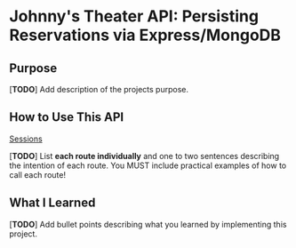 # Johnny's Theater API: Persisting Reservations via Express/MongoDB

## Purpose

[**TODO**] Add description of the projects purpose.

## How to Use This API

[Sessions](API%20Documentation/sessions.md)

[**TODO**] List **each route individually** and one to two sentences describing the intention of each route. You MUST include practical examples of how to call each route!

## What I Learned

[**TODO**] Add bullet points describing what you learned by implementing this project.


